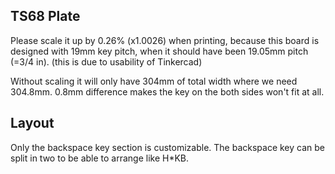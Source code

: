## TS68 Plate

Please scale it up by 0.26% (x1.0026) when printing, because this board is designed with 19mm key pitch, when it should have been 19.05mm pitch (=3/4 in). (this is due to usability of Tinkercad)

Without scaling it will only have 304mm of total width where we need 304.8mm. 0.8mm difference makes the key on the both sides won't fit at all.

## Layout

Only the backspace key section is customizable. The backspace key can be split in two to be able to arrange like H*KB.

